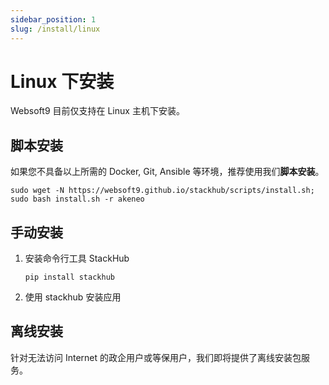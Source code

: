 ```yaml
---
sidebar_position: 1
slug: /install/linux
---
```



# Linux 下安装

Websoft9 目前仅支持在 Linux 主机下安装。  

## 脚本安装

如果您不具备以上所需的 Docker, Git, Ansible 等环境，推荐使用我们**脚本安装**。

```
sudo wget -N https://websoft9.github.io/stackhub/scripts/install.sh; sudo bash install.sh -r akeneo
```

## 手动安装

1. 安装命令行工具 StackHub
      ```
   pip install stackhub
   ```
2. 使用 stackhub 安装应用

## 离线安装

针对无法访问 Internet 的政企用户或等保用户，我们即将提供了离线安装包服务。
